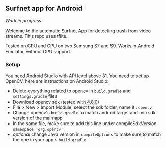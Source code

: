 ## Surfnet app for Android

*Work in progress*

Welcome to the automatic Surfnet App for detecting trash from video streams. This repo uses tflite.

Tested on CPU and GPU on two Samsung S7 and S9.
Works in Android Emulator, without GPU support.


### Setup

You need Android Studio with API level above 31. 
You need to set up OpenCV, here are instructions on Android Studio:
- Delete everything related to opencv in `build.gradle` and `settings.gradle` files
- Download opencv sdk (tested with [4.8.0](https://github.com/opencv/opencv/releases/download/4.8.0/opencv-4.8.0-android-sdk.zip))
- File > New > Import Module, select the sdk folder, name it `:opencv`
- Change opencv's `build.gradle` to match android target and min sdk version of the main app
- In the same file, make sure to add this line under compileSdkVersion `namespace 'org.opencv'`
- *optional* change Java version in `compileOptions` to make sure to match the one in your app's `build.gradle`